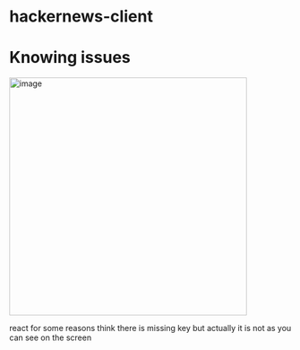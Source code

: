 # hackernews-client
# Knowing issues
<img width="424" alt="image" src="https://github.com/ReidenXerx/hackernews-client/assets/34869259/b74758f9-63ef-46e0-b7ee-a3f559cb9f3d">

react for some reasons think there is missing key but actually it is not as you can see on the screen

